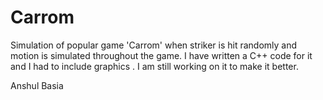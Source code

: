 # Carrom 
Simulation of popular game 'Carrom' when striker is hit randomly and motion is simulated throughout the game.
I have written a C++ code for it and I had to include graphics .
I am still working on it to make it better.

Anshul Basia



